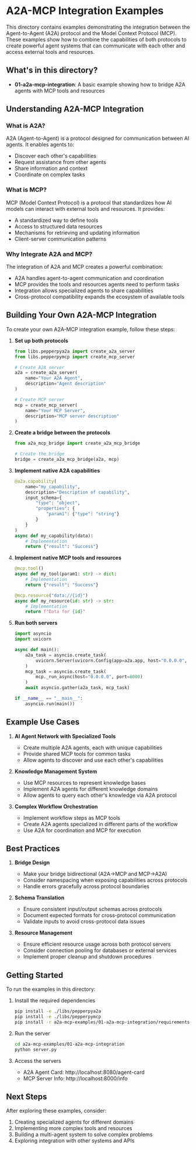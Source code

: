 # A2A-MCP Integration Examples

This directory contains examples demonstrating the integration between the Agent-to-Agent (A2A) protocol and the Model Context Protocol (MCP). These examples show how to combine the capabilities of both protocols to create powerful agent systems that can communicate with each other and access external tools and resources.

## What's in this directory?

- **01-a2a-mcp-integration**: A basic example showing how to bridge A2A agents with MCP tools and resources

## Understanding A2A-MCP Integration

### What is A2A?

A2A (Agent-to-Agent) is a protocol designed for communication between AI agents. It enables agents to:
- Discover each other's capabilities
- Request assistance from other agents
- Share information and context
- Coordinate on complex tasks

### What is MCP?

MCP (Model Context Protocol) is a protocol that standardizes how AI models can interact with external tools and resources. It provides:
- A standardized way to define tools
- Access to structured data resources
- Mechanisms for retrieving and updating information
- Client-server communication patterns

### Why Integrate A2A and MCP?

The integration of A2A and MCP creates a powerful combination:
- A2A handles agent-to-agent communication and coordination
- MCP provides the tools and resources agents need to perform tasks
- Integration allows specialized agents to share capabilities
- Cross-protocol compatibility expands the ecosystem of available tools

## Building Your Own A2A-MCP Integration

To create your own A2A-MCP integration example, follow these steps:

1. **Set up both protocols**
   ```python
   from libs.pepperpya2a import create_a2a_server
   from libs.pepperpymcp import create_mcp_server
   
   # Create A2A server
   a2a = create_a2a_server(
       name="Your A2A Agent",
       description="Agent description"
   )
   
   # Create MCP server
   mcp = create_mcp_server(
       name="Your MCP Server",
       description="MCP server description"
   )
   ```

2. **Create a bridge between the protocols**
   ```python
   from a2a_mcp_bridge import create_a2a_mcp_bridge
   
   # Create the bridge
   bridge = create_a2a_mcp_bridge(a2a, mcp)
   ```

3. **Implement native A2A capabilities**
   ```python
   @a2a.capability(
       name="my_capability",
       description="Description of capability",
       input_schema={
           "type": "object",
           "properties": {
               "param1": {"type": "string"}
           }
       }
   )
   async def my_capability(data):
       # Implementation
       return {"result": "Success"}
   ```

4. **Implement native MCP tools and resources**
   ```python
   @mcp.tool()
   async def my_tool(param1: str) -> dict:
       # Implementation
       return {"result": "Success"}
   
   @mcp.resource("data://{id}")
   async def my_resource(id: str) -> str:
       # Implementation
       return f"Data for {id}"
   ```

5. **Run both servers**
   ```python
   import asyncio
   import uvicorn
   
   async def main():
       a2a_task = asyncio.create_task(
           uvicorn.Server(uvicorn.Config(app=a2a.app, host="0.0.0.0", port=8080)).serve()
       )
       mcp_task = asyncio.create_task(
           mcp._run_async(host="0.0.0.0", port=8000)
       )
       await asyncio.gather(a2a_task, mcp_task)
   
   if __name__ == "__main__":
       asyncio.run(main())
   ```

## Example Use Cases

1. **AI Agent Network with Specialized Tools**
   - Create multiple A2A agents, each with unique capabilities
   - Provide shared MCP tools for common tasks
   - Allow agents to discover and use each other's capabilities
   
2. **Knowledge Management System**
   - Use MCP resources to represent knowledge bases
   - Implement A2A agents for different knowledge domains
   - Allow agents to query each other's knowledge via A2A protocol
   
3. **Complex Workflow Orchestration**
   - Implement workflow steps as MCP tools
   - Create A2A agents specialized in different parts of the workflow
   - Use A2A for coordination and MCP for execution

## Best Practices

1. **Bridge Design**
   - Make your bridge bidirectional (A2A→MCP and MCP→A2A)
   - Consider namespacing when exposing capabilities across protocols
   - Handle errors gracefully across protocol boundaries

2. **Schema Translation**
   - Ensure consistent input/output schemas across protocols
   - Document expected formats for cross-protocol communication
   - Validate inputs to avoid cross-protocol data issues

3. **Resource Management**
   - Ensure efficient resource usage across both protocol servers
   - Consider connection pooling for databases or external services
   - Implement proper cleanup and shutdown procedures

## Getting Started

To run the examples in this directory:

1. Install the required dependencies
   ```bash
   pip install -e ./libs/pepperpya2a
   pip install -e ./libs/pepperpymcp
   pip install -r a2a-mcp-examples/01-a2a-mcp-integration/requirements.txt
   ```

2. Run the server
   ```bash
   cd a2a-mcp-examples/01-a2a-mcp-integration
   python server.py
   ```

3. Access the servers
   - A2A Agent Card: http://localhost:8080/agent-card
   - MCP Server Info: http://localhost:8000/info

## Next Steps

After exploring these examples, consider:

1. Creating specialized agents for different domains
2. Implementing more complex tools and resources
3. Building a multi-agent system to solve complex problems
4. Exploring integration with other systems and APIs 